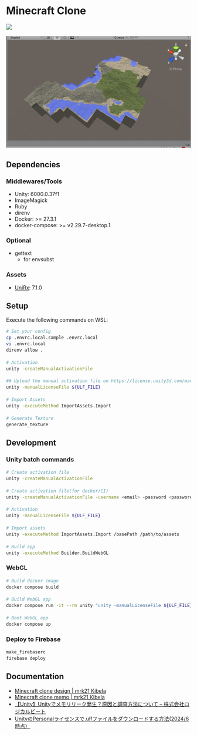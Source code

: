 # Minecraft Clone

![](https://github.com/mrk21/minecraft-clone/workflows/Build/badge.svg)

![screenshot.png](./doc/screenshot.png)

## Dependencies

### Middlewares/Tools

* Unity: 6000.0.37f1
* ImageMagick
* Ruby
* direnv
* Docker: >= 27.3.1
* docker-compose: >= v2.29.7-desktop.1

### Optional

* gettext
  * for envsubst

### Assets

* [UniRx](https://assetstore.unity.com/packages/tools/integration/unirx-reactive-extensions-for-unity-17276): 7.1.0

## Setup

Execute the following commands on WSL:

```sh
# Set your config
cp .envrc.local.sample .envrc.local
vi .envrc.local
direnv allow .

# Activation
unity -createManualActivationFile

## Upload the manual activation file on https://license.unity3d.com/manual
unity -manualLicenseFile ${ULF_FILE}

# Import Assets
unity -executeMethod ImportAssets.Import

# Generate Texture
generate_texture
```

## Development

### Unity batch commands

```sh
# Create activation file
unity -createManualActivationFile

# Create activation file(for docker/CI)
unity -createManualActivationFile -username <email> -password <password>

# Activation
unity -manualLicenseFile ${ULF_FILE}

# Import assets
unity -executeMethod ImportAssets.Import /basePath /path/to/assets

# Build app
unity -executeMethod Builder.BuildWebGL
```

### WebGL

```sh
# Build docker image
docker compose build

# Build WebGL app
docker compose run -it --rm unity "unity -manualLicenseFile ${ULF_FILE} && unity -executeMethod Builder.BuildWebGL"

# Boot WebGL app
docker compose up
```

### Deploy to Firebase

```sh
make_firebaserc
firebase deploy
```

## Documentation

* [Minecraft clone design | mrk21 Kibela](https://mrk21.kibe.la/shared/entries/3d340747-4142-4568-9d78-d0ce494ca9d7)
* [Minecraft clone memo | mrk21 Kibela](https://mrk21.kibe.la/shared/entries/294c5ea1-70db-40ca-a455-7f3266158789)
* [【Unity】Unityでメモリリーク発生？原因と調査方法について – 株式会社ロジカルビート](https://logicalbeat.jp/blog/15426/)
* [UnityのPersonalライセンスで.ulfファイルをダウンロードする方法(2024/6時点）](https://zenn.dev/hirosukekayaba/articles/067693ad146d18)
